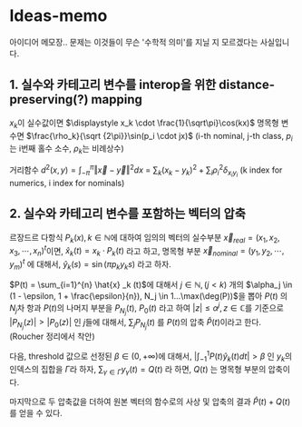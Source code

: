 # Ideas-memo
아이디어 메모장..
문제는 이것들이 무슨 '수학적 의미'를 지닐 지 모르겠다는 사실입니다.

## 1. 실수와 카테고리 변수를 interop을 위한 distance-preserving(?) mapping

$x_k$이 실수값이면 $\displaystyle x_k \cdot \frac{1}{\sqrt\pi}\cos(kx)$
명목형 변수면 $\frac{\rho_k}{\sqrt {2\pi}}\sin(p_i \cdot jx)$ (i-th nominal, j-th class, $p_i$는 i번째 홀수 소수, $\rho_k$는 비례상수)

거리함수
$\displaystyle d^2 (x,y) = \int_{-\pi}^{\pi} \Vert \vec{x} - \vec{y} \Vert^2 dx$
= $\sum_{k} (x_k - y_k)^2 + \sum_{i} \rho_i^2\delta_{x_i y_i}$ (k index for numerics, i index for nominals)
 
## 2. 실수와 카테고리 변수를 포함하는 벡터의 압축

르장드르 다항식 $P_k (x), k \in \mathbb{N}$에 대하여 임의의 벡터의 실수부분 $\vec{x} _ {real} = (x_1 , x_2 , x_3 , \cdots , x_n )^t$이면, $\hat{x} _ {k}(t) = {x_k} \cdot P_k (t)$ 라고 하고,
명목형 부분 $\vec{x} _ {nominal} = (y_{1} , y_{2} , \cdots, y_{m} )^t$ 에 대해서, $\hat{y}_k (s) = \sin ( \pi p_k  y_k  s)$ 라고 하자.

$P(t) = \sum_{i=1}^{n} \hat{x} _k (t)$에 대해서 $j \in \mathbb{N} , (j < k)$ 개의 $\alpha_j \in (1 - \epsilon, 1 + \frac{\epsilon}{n}), N_j \in 1...\max(\deg(P))$을 뽑아 $P(t)$ 의 $N_j$차 항과 $P(t)$의 나머지 부분을 $P _{N_j}(t)$, $P_0 (t)$ 라고 하여 $|z| \le \alpha^j, z \in \mathbb{C}$를 기준으로 $|P _{N_j} (z) | > | P_0 (z) |$ 인 $j$들에 대해서, $\sum _{j} P _{N_j} (t)$ 를  $P(t)$의 압축 $\hat{P} (t)$이라고 한다. (Roucher 정리에서 착안)

다음, threshold 값으로 선정된 $\beta \in (0, +\infty)$에 대해서, $\displaystyle \vert \int _{-1} ^{1} P(t) \hat{y} _k (t) dt \vert > \beta$ 인 $y_k$의 인덱스의 집합을 $\Gamma$라 하자, $\sum _{\gamma \in \Gamma} y _\gamma (t) = Q (t)$ 라 하면, $Q(t)$ 는 명목형 부분의 압축이다.

마지막으로 두 압축값을 더하여 원본 벡터의 함수로의 사상 및 압축의 결과 $\hat{P}(t)+Q(t)$를 얻을 수 있다.
